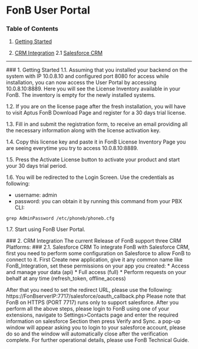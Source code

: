 FonB User Portal
===
### Table of Contents
1. [Getting Started](#gettingstarted)

2. [CRM Integration](#crmintegration)
   2.1 [Salesforce CRM](#salesforcecrm)
   

___
<a name="gettingstarted"/>
### 1. Getting Started
1.1. Assuming that you installed your backend on the system with IP 10.0.8.10 and configured port 8080 for access while installation, you can now access the User Portal by accessing 10.0.8.10:8889. Here you will see the License Inventory available in your FonB. The inventory is empty for the newly installed systems.

1.2. If you are on the license page after the fresh installation, you will have to visit Aptus FonB Download Page and register for a 30 days trial license.

1.3. Fill in and submit the registration form, to receive an email providing all the necessary information along with the license activation key.

1.4. Copy this license key and paste it in FonB License Inventory Page you are seeing everytime you try to access 10.0.8.10:8889.

1.5. Press the Activate License button to activate your product and start your 30 days trial period.

1.6. You will be redirected to the Login Screen. Use the credentials as following:
* username: admin
* password: you can obtain it by running this command from your PBX CLI: 
```
grep AdminPassword /etc/phoneb/phoneb.cfg
```

1.7. Start using FonB User Portal.

<a name="crmintegration">
### 2. CRM Integration
The current Release of FonB support three CRM Platforms:
<a name="salesforcecrm">
   ### 2.1. Salesforce CRM
To integrate FonB with Salesforce CRM, first you need to perform some configuration on Salesforce to allow FonB to connect to it.
First Create new application, give it any common name like FonB_Integration, set these permissions on your app you created:
* Access and manage your data (api)
* Full access (full)
* Perform requests on your behalf at any time (refresh_token, offline_access)

After that you need to set the redirect URL, please use the following: https://FonBserverIP:7717/salesforce/oauth_callback.php
Please note that FonB on HTTPS (PORT 7717) runs only to support salesforce.
After you perform all the above steps, please login to FonB using one of your extensions, navigate to Settings>Contacts page and enter the required information on salesforce Section then press Verify and Sync. a pop-up window will appear asking you to login to your salesforce account, please do so and the window will automatically close after the verification complete.
For further operational details, please use FonB Technical Guide.

